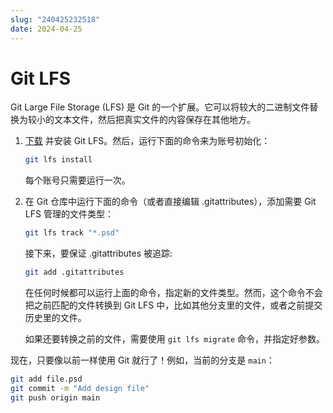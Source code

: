 ```yaml
---
slug: "240425232518"
date: 2024-04-25
---
```


# Git LFS

Git Large File Storage (LFS) 是 Git 的一个扩展。它可以将较大的二进制文件替换为较小的文本文件，然后把真实文件的内容保存在其他地方。

1. [下载](https://git-lfs.com/) 并安装 Git LFS。然后，运行下面的命令来为账号初始化：

    ``` bash
    git lfs install
    ```

    每个账号只需要运行一次。

2. 在 Git 仓库中运行下面的命令（或者直接编辑 .gitattributes），添加需要 Git LFS 管理的文件类型：

    ``` bash
    git lfs track "*.psd"
    ```

    接下来，要保证 .gitattributes 被追踪:

    ``` bash
    git add .gitattributes
    ```

    在任何时候都可以运行上面的命令，指定新的文件类型。然而，这个命令不会把之前匹配的文件转换到 Git LFS 中，比如其他分支里的文件，或者之前提交历史里的文件。

    如果还要转换之前的文件，需要使用 `git lfs migrate` 命令，并指定好参数。

现在，只要像以前一样使用 Git 就行了！例如，当前的分支是 `main`：

``` bash
git add file.psd
git commit -m "Add design file"
git push origin main
```

